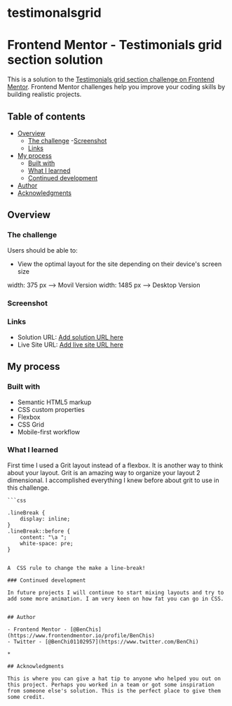 # testimonalsgrid

# Frontend Mentor - Testimonials grid section solution

This is a solution to the [Testimonials grid section challenge on Frontend Mentor](https://www.frontendmentor.io/challenges/testimonials-grid-section-Nnw6J7Un7). Frontend Mentor challenges help you improve your coding skills by building realistic projects. 

## Table of contents

- [Overview](#overview)
  - [The challenge](#the-challenge)
  -[Screenshot](#screenshot)
  - [Links](#links)
- [My process](#my-process)
  - [Built with](#built-with)
  - [What I learned](#what-i-learned)
  - [Continued development](#continued-development)
- [Author](#author)
- [Acknowledgments](#acknowledgments)



## Overview

### The challenge

Users should be able to:

- View the optimal layout for the site depending on their device's screen size

width: 375 px --> Movil Version
width: 1485 px --> Desktop Version

### Screenshot

### Links

- Solution URL: [Add solution URL here](https://your-solution-url.com)
- Live Site URL: [Add live site URL here](https://your-live-site-url.com)

## My process

### Built with

- Semantic HTML5 markup
- CSS custom properties
- Flexbox
- CSS Grid
- Mobile-first workflow




### What I learned

First time I used a Grit layout instead of a flexbox. It is another way to think about your layout. Grit is an amazing way to organize your layout 2 dimensional. I accomplished everything I knew before about grit to use in this challenge.


```
```css

.lineBreak {
    display: inline;
}
.lineBreak::before {
    content: "\a ";
    white-space: pre;
}


A  CSS rule to change the make a line-break!

### Continued development

In future projects I will continue to start mixing layouts and try to add some more animation. I am very keen on how fat you can go in CSS.


## Author

- Frontend Mentor - [@BenChis](https://www.frontendmentor.io/profile/BenChis)
- Twitter - [@BenChi01102957](https://www.twitter.com/BenChi)

*

## Acknowledgments

This is where you can give a hat tip to anyone who helped you out on this project. Perhaps you worked in a team or got some inspiration from someone else's solution. This is the perfect place to give them some credit.


